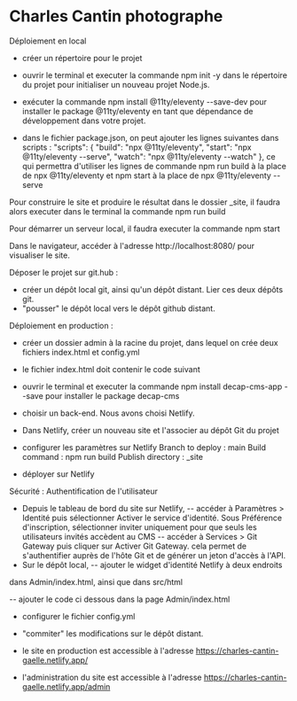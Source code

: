# Charles Cantin photographe

Déploiement en local 
- créer un répertoire pour le projet
- ouvrir le terminal et executer la commande npm init -y dans le répertoire du projet pour initialiser un nouveau projet Node.js.
- exécuter la commande npm install @11ty/eleventy --save-dev pour installer le package @11ty/eleventy en tant que dépendance de développement dans votre projet.

- dans le fichier package.json, on peut ajouter les lignes suivantes dans scripts :
  "scripts": {
    "build": "npx @11ty/eleventy",
    "start": "npx @11ty/eleventy --serve",
    "watch": "npx @11ty/eleventy --watch"
  },
  ce qui permettra d'utiliser les lignes de commande npm run build à la place de npx @11ty/eleventy et npm start à la place de npx @11ty/eleventy --serve


Pour construire le site et produire le résultat dans le dossier _site, il faudra alors executer dans le terminal la commande npm run build

Pour démarrer un serveur local, il faudra executer la commande npm start

Dans le navigateur, accéder à l'adresse http://localhost:8080/ pour visualiser le site.


Déposer le projet sur git.hub :
- créer un dépôt local git, ainsi qu'un dépôt distant. Lier ces deux dépôts git.
- "pousser" le dépôt local vers le dépôt github distant. 


Déploiement en production :
- créer un dossier admin à la racine du projet, dans lequel on crée deux fichiers index.html et config.yml

- le fichier index.html doit contenir le code suivant
<!DOCTYPE html>
<html>
  <head>
    <meta charset="utf-8" />
    <meta name="viewport" content="width=device-width, initial-scale=1.0" />
    <meta name="robots" content="noindex" />
    <title>Content Manager</title>
  </head>
  <body>
    <!-- Include the script that builds the page and powers Decap CMS -->
    <script src="https://unpkg.com/decap-cms@^3.0.0/dist/decap-cms.js"></script>
  </body>
</html>  

- ouvrir le terminal et executer la commande npm install decap-cms-app --save pour installer le package decap-cms

- choisir un back-end. Nous avons choisi Netlify. 

- Dans Netlify, créer un nouveau site et l'associer au dépôt Git du projet

- configurer les paramètres sur Netlify 
Branch to deploy : main
Build command : npm run build
Publish directory : _site

- déployer sur Netlify

Sécurité : 
Authentification de l'utilisateur 
- Depuis le tableau de bord du site sur Netlify, 
-- accéder à Paramètres > Identité puis sélectionner Activer le service d'identité. Sous Préférence d'inscription, sélectionner inviter uniquement pour que seuls les utilisateurs invités accèdent au CMS
-- accéder à Services > Git Gateway puis cliquer sur Activer Git Gateway. cela permet de s'authentifier auprès de l'hôte Git et de générer un jeton d'accès à l'API. 
- Sur le dépôt local, 
-- ajouter le widget d'identité Netlify à deux endroits 
<script src="https://identity.netlify.com/v1/netlify-identity-widget.js"></script> dans Admin/index.html, ainsi que dans src/html
-- ajouter le code ci dessous dans la page Admin/index.html
<script>
  if (window.netlifyIdentity) {
    window.netlifyIdentity.on("init", (user) => {
      if (!user) {
        window.netlifyIdentity.on("login", () => {
          document.location.href = "/admin/";
        });
      }
    });
  }
</script>

- configurer le fichier config.yml 
- "commiter" les modifications sur le dépôt distant. 

- le site en production est accessible à l'adresse 
https://charles-cantin-gaelle.netlify.app/

- l'administration du site est accessible à l'adresse https://charles-cantin-gaelle.netlify.app/admin

